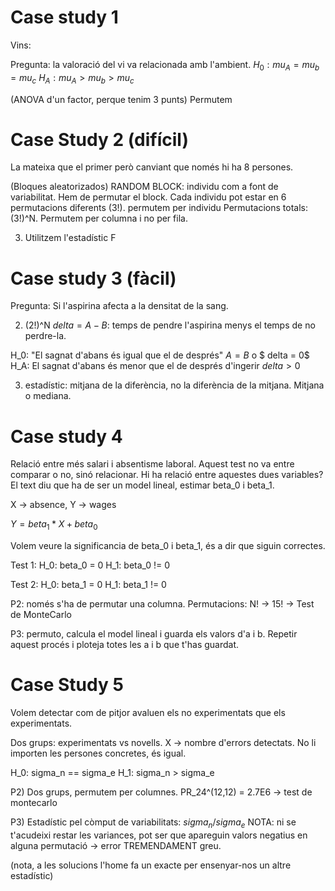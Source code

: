 # Case study 1

Vins:

Pregunta: la valoració del vi va relacionada amb l'ambient.
$H_0: mu_A = mu_b = mu_c$
$H_A: mu_A > mu_b > mu_c$

(ANOVA d'un factor, perque tenim 3 punts)
Permutem 

# Case Study 2 (difícil)

La mateixa que el primer però canviant que només hi ha 8 persones.

(Bloques aleatorizados) RANDOM BLOCK: individu com a font de variabilitat.
Hem de permutar el block. Cada individu pot estar en 6 permutacions diferents (3!). permutem per individu
Permutacions totals: (3!)^N. Permutem per columna i no per fila.

3) Utilitzem l'estadístic F

# Case study 3 (fàcil)

Pregunta: Si l'aspirina afecta a la densitat de la sang.

2) (2!)^N
$delta = A - B$: temps de pendre l'aspirina menys el temps de no perdre-la.

H_0: "El sagnat d'abans és igual que el de després" $A=B$ o $ delta = 0$
H_A: El sagnat d'abans és menor que el de després d'ingerir  $delta > 0$

3) estadístic: mitjana de la diferència, no la diferència de la mitjana. Mitjana o mediana.


# Case study 4 

Relació entre més salari i absentisme laboral.
Aquest test no va entre comparar o no, sinó relacionar. Hi ha relació entre aquestes dues variables?
El text diu que ha de ser un model lineal, estimar beta_0 i beta_1.

X -> absence, Y -> wages 

$Y = beta_1*X + beta_0$

Volem veure la significancia de beta_0 i beta_1, és a dir que siguin correctes.

Test 1:
H_0: beta_0 = 0
H_1: beta_0 != 0

Test 2:
H_0: beta_1 = 0
H_1: beta_1 != 0

P2: només s'ha de permutar una columna. Permutacions: N! -> 15! -> Test de MonteCarlo

P3: permuto, calcula el model lineal i guarda els valors d'a i b. Repetir aquest procés i ploteja totes les a i b que t'has guardat.

# Case Study 5

Volem detectar com de pitjor avaluen els no experimentats que els experimentats.

Dos grups: experimentats vs novells.
X -> nombre d'errors detectats.
No li importen les persones concretes, és igual.

H_0: sigma_n == sigma_e
H_1: sigma_n > sigma_e

P2) Dos grups, permutem per columnes. PR_24^(12,12) = 2.7E6 -> test de montecarlo

P3) Estadístic pel còmput de variabilitats: $sigma_n/sigma_e$
NOTA: ni se t'acudeixi restar les variances, pot ser que apareguin valors negatius en alguna permutació -> error TREMENDAMENT greu.

(nota, a les solucions l'home fa un exacte per ensenyar-nos un altre estadístic)


